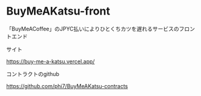 # BuyMeAKatsu-front

「BuyMeACoffee」のJPYC払いによりひとくちカツを遅れるサービスのフロントエンド

サイト

https://buy-me-a-katsu.vercel.app/

コントラクトのgithub

https://github.com/phi7/BuyMeAKatsu-contracts

